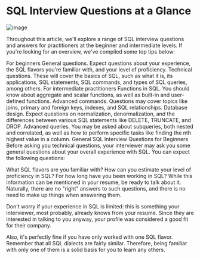 # SQL Interview Questions at a Glance

![image](https://github.com/user-attachments/assets/40c7eaec-9b62-49f6-a725-4323a6737a62)

Throughout this article, we'll explore a range of SQL interview questions and answers for practitioners at the beginner and intermediate levels. If you're looking for an overview, we've compiled some top tips below:

For beginners
General questions. Expect questions about your experience, the SQL flavors you're familiar with, and your level of proficiency.
Technical questions. These will cover the basics of SQL, such as what it is, its applications, SQL statements, SQL commands, and types of SQL queries, among others.
For intermediate practitioners
Functions in SQL. You should know about aggregate and scalar functions, as well as built-in and user-defined functions.
Advanced commands. Questions may cover topics like joins, primary and foreign keys, indexes, and SQL relationships.
Database design. Expect questions on normalization, denormalization, and the differences between various SQL statements like DELETE, TRUNCATE, and DROP.
Advanced queries. You may be asked about subqueries, both nested and correlated, as well as how to perform specific tasks like finding the nth highest value in a column.
General SQL Interview Questions for Beginners
Before asking you technical questions, your interviewer may ask you some general questions about your overall experience with SQL. You can expect the following questions:

What SQL flavors are you familiar with?
How can you estimate your level of proficiency in SQL?
For how long have you been working in SQL?
While this information can be mentioned in your resume, be ready to talk about it. Naturally, there are no "right" answers to such questions, and there is no need to make up things when answering them.

Don't worry if your experience in SQL is limited: this is something your interviewer, most probably, already knows from your resume. Since they are interested in talking to you anyway, your profile was considered a good fit for their company.

Also, it's perfectly fine if you have only worked with one SQL flavor. Remember that all SQL dialects are fairly similar. Therefore, being familiar with only one of them is a solid basis for you to learn any others.
